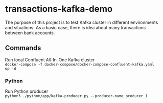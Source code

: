 # transactions-kafka-demo
The purpose of this project is to test Kafka cluster in different environments and situations.
As a basic case, there is idea about many transactions between bank accounts.

## Commands
Run local Confluent All-In-One Kafka cluster \
`docker-compose -f docker-compose/docker-compose-confluent-kafka.yaml up -d`

### Python
Run Python producer \
`python3 ./python/app/kafka-producer.py --producer-name producer_1`
